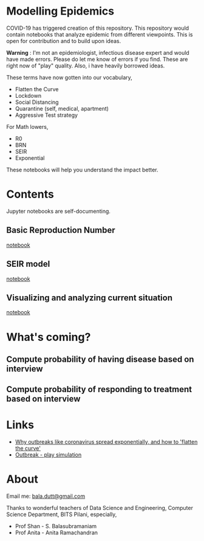 # Modelling Epidemics

COVID-19 has triggered creation of this repository. This repository would contain notebooks that analyze epidemic from different viewpoints. This is open for contribution and to build upon ideas.

**Warning** : I'm not an epidemiologist, infectious disease expert and would have made errors. Please do let me know of errors if you find. These are right now of "play" quality. Also, i have heavily borrowed ideas.

These terms have now gotten into our vocabulary,
* Flatten the Curve
* Lockdown
* Social Distancing
* Quarantine (self, medical, apartment)
* Aggressive Test strategy

For Math lowers,
* R0
* BRN
* SEIR
* Exponential

These notebooks will help you understand the impact better.

# Contents

Jupyter notebooks are self-documenting.

## Basic Reproduction Number

[notebook](Basic-Reproduction-Number.ipynb)

## SEIR model

[notebook](SEIR-with-Social-Distancing.ipynb)

## Visualizing and analyzing current situation

[notebook](Visualize-Analyze-Current-State.ipynb)

# What's coming?

## Compute probability of having disease based on interview

## Compute probability of responding to treatment based on interview

# Links

* [Why outbreaks like coronavirus spread exponentially, and how to 'flatten the curve'](https://www.washingtonpost.com/graphics/2020/world/corona-simulator/)
* [Outbreak - play simulation](https://www.meltingasphalt.com/interactive/outbreak/)
 
# About

Email me: bala.dutt@gmail.com

Thanks to wonderful teachers of Data Science and Engineering, Computer Science Department, BITS Pilani, especially,
 * Prof Shan - S. Balasubramaniam
 * Prof Anita - Anita Ramachandran
